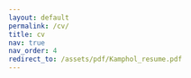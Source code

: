 ```yaml
---
layout: default 
permalink: /cv/
title: cv
nav: true
nav_order: 4
redirect_to: /assets/pdf/Kamphol_resume.pdf
---
```

